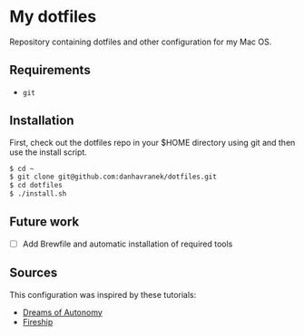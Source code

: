 # My dotfiles

Repository containing dotfiles and other configuration for my Mac OS.

## Requirements

- `git`

## Installation

First, check out the dotfiles repo in your $HOME directory using git and then use the install script.

```sh
$ cd ~
$ git clone git@github.com:danhavranek/dotfiles.git
$ cd dotfiles
$ ./install.sh
```

## Future work

- [ ] Add Brewfile and automatic installation of required tools

## Sources

This configuration was inspired by these tutorials:

- [Dreams of Autonomy](https://www.youtube.com/watch?v=y6XCebnB9gs)
- [Fireship](https://www.youtube.com/watch?v=r_MpUP6aKiQ)
